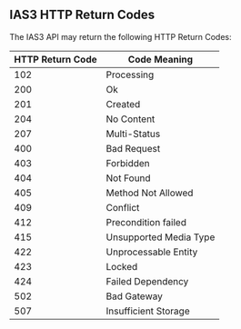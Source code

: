 ## IAS3 HTTP Return Codes

The IAS3 API may return the following HTTP Return Codes:

| HTTP Return Code | Code Meaning |
| ---------------- | ------------ |
| 102 | Processing |
| 200 | Ok |
| 201 | Created |
| 204 | No Content |
| 207 | Multi-Status |
| 400 | Bad Request |
| 403 | Forbidden |
| 404 | Not Found |
| 405 | Method Not Allowed |
| 409 | Conflict |
| 412 | Precondition failed |
| 415 | Unsupported Media Type |
| 422 | Unprocessable Entity |
| 423 | Locked |
| 424 | Failed Dependency |
| 502 | Bad Gateway |
| 507 | Insufficient Storage |
